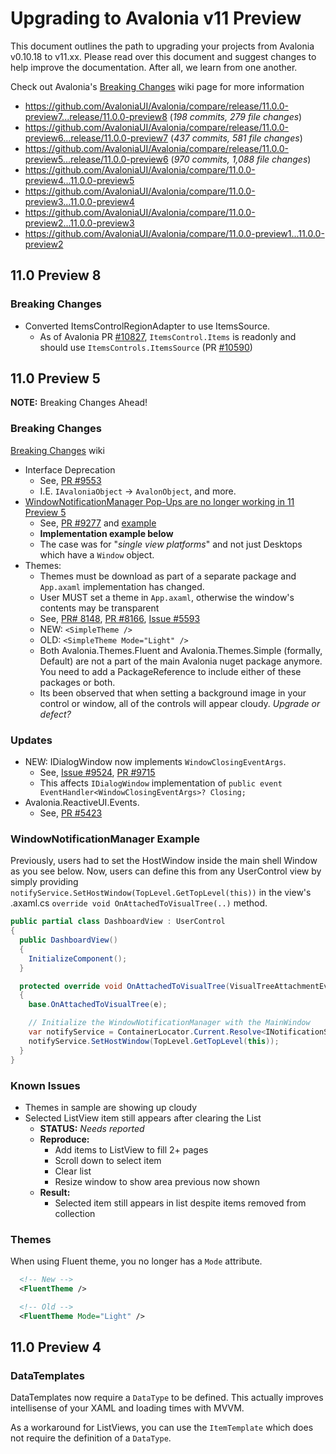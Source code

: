 # Upgrading to Avalonia v11 Preview

This document outlines the path to upgrading your projects from Avalonia v0.10.18 to v11.xx. Please read over this document and suggest changes to help improve the documentation. After all, we learn from one another.

Check out Avalonia's [Breaking Changes](https://github.com/AvaloniaUI/Avalonia/wiki/Breaking-Changes) wiki page for more information

* https://github.com/AvaloniaUI/Avalonia/compare/release/11.0.0-preview7...release/11.0.0-preview8 (_198 commits, 279 file changes_)
* https://github.com/AvaloniaUI/Avalonia/compare/release/11.0.0-preview6...release/11.0.0-preview7  (_437 commits, 581 file changes_)
* https://github.com/AvaloniaUI/Avalonia/compare/release/11.0.0-preview5...release/11.0.0-preview6 (_970 commits, 1,088 file changes_)
* https://github.com/AvaloniaUI/Avalonia/compare/11.0.0-preview4...11.0.0-preview5
* https://github.com/AvaloniaUI/Avalonia/compare/11.0.0-preview3...11.0.0-preview4
* https://github.com/AvaloniaUI/Avalonia/compare/11.0.0-preview2...11.0.0-preview3
* https://github.com/AvaloniaUI/Avalonia/compare/11.0.0-preview1...11.0.0-preview2

## 11.0 Preview 8

### Breaking Changes

* Converted ItemsControlRegionAdapter to use ItemsSource.
  * As of Avalonia PR [#10827](https://github.com/AvaloniaUI/Avalonia/pull/10827), `ItemsControl.Items` is readonly and should use `ItemsControls.ItemsSource` (PR [#10590](https://github.com/AvaloniaUI/Avalonia/pull/10590))

## 11.0 Preview 5

**NOTE:** Breaking Changes Ahead!

### Breaking Changes

[Breaking Changes](https://github.com/AvaloniaUI/Avalonia/wiki/Breaking-Changes) wiki

* Interface Deprecation
  * See, [PR #9553](https://github.com/AvaloniaUI/Avalonia/pull/9553)
  * I.E. `IAvaloniaObject` -> `AvalonObject`, and more.
* [WindowNotificationManager Pop-Ups are no longer working in 11 Preview 5](https://github.com/AvaloniaUI/Avalonia/issues/10216)
  * See, [PR #9277](https://github.com/AvaloniaUI/Avalonia/pull/9277) and [example](https://github.com/AvaloniaUI/Avalonia/blob/master/samples/ControlCatalog/Pages/NotificationsPage.xaml.cs)
  * **Implementation example below**
  * The case was for "_single view platforms_" and not just Desktops which have a `Window` object.
* Themes:
  * Themes must be download as part of a separate package and `App.axaml` implementation has changed.
  * User MUST set a theme in `App.axaml`, otherwise the window's contents may be transparent
  * See, [PR# 8148](https://github.com/AvaloniaUI/Avalonia/pull/8166), [PR #8166](https://github.com/AvaloniaUI/Avalonia/pull/8166), [Issue #5593](https://github.com/AvaloniaUI/Avalonia/issues/5593)
  * NEW: `<SimpleTheme />`
  * OLD: `<SimpleTheme Mode="Light" />`
  * Both Avalonia.Themes.Fluent and Avalonia.Themes.Simple (formally, Default) are not a part of the main Avalonia nuget package anymore. You need to add a PackageReference to include either of these packages or both.
  * Its been observed that when setting a background image in your control or window, all of the controls will appear cloudy.  _Upgrade or defect?_

### Updates

* NEW: IDialogWindow now implements `WindowClosingEventArgs`.
  * See, [Issue #9524](https://github.com/AvaloniaUI/Avalonia/issues/9524), [PR #9715](https://github.com/AvaloniaUI/Avalonia/pull/9715)
  * This affects `IDialogWindow` implementation of `public event EventHandler<WindowClosingEventArgs>? Closing;`
* Avalonia.ReactiveUI.Events.
  * See, [PR #5423](https://github.com/AvaloniaUI/Avalonia/pull/5423)

### WindowNotificationManager Example

Previously, users had to set the HostWindow inside the main shell Window as you see below. Now, users can define this from any UserControl view by simply providing `notifyService.SetHostWindow(TopLevel.GetTopLevel(this))` in the view's .axaml.cs `override void OnAttachedToVisualTree(..)` method.

```cs
public partial class DashboardView : UserControl
{
  public DashboardView()
  {
    InitializeComponent();
  }

  protected override void OnAttachedToVisualTree(VisualTreeAttachmentEventArgs e)
  {
    base.OnAttachedToVisualTree(e);

    // Initialize the WindowNotificationManager with the MainWindow
    var notifyService = ContainerLocator.Current.Resolve<INotificationService>();
    notifyService.SetHostWindow(TopLevel.GetTopLevel(this));
  }
}

```

### Known Issues

* Themes in sample are showing up cloudy
* Selected ListView item still appears after clearing the List
  * **STATUS:** _Needs reported_
  * **Reproduce:**
    * Add items to ListView to fill 2+ pages
    * Scroll down to select item
    * Clear list
    * Resize window to show area previous now shown
  * **Result:**
    * Selected item still appears in list despite items removed from collection

### Themes

When using Fluent theme, you no longer has a `Mode` attribute.

```xml
  <!-- New -->
  <FluentTheme />

  <!-- Old -->
  <FluentTheme Mode="Light" />
```

## 11.0 Preview 4

### DataTemplates

DataTemplates now require a `DataType` to be defined. This actually improves intellisense of your XAML and loading times with MVVM.

As a workaround for ListViews, you can use the `ItemTemplate` which does not require the definition of a `DataType`.
